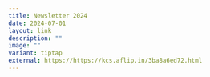 ```yaml
---
title: Newsletter 2024
date: 2024-07-01
layout: link
description: ""
image: ""
variant: tiptap
external: https://https://kcs.aflip.in/3ba8a6ed72.html
---
```

